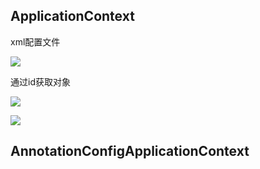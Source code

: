 ## ApplicationContext

xml配置文件

![](https://youpaiyun.zongqilive.cn/image/20200624142543.png)

通过id获取对象

![](https://youpaiyun.zongqilive.cn/image/20200624142558.png)

![](https://youpaiyun.zongqilive.cn/image/20200624142648.png)









## AnnotationConfigApplicationContext